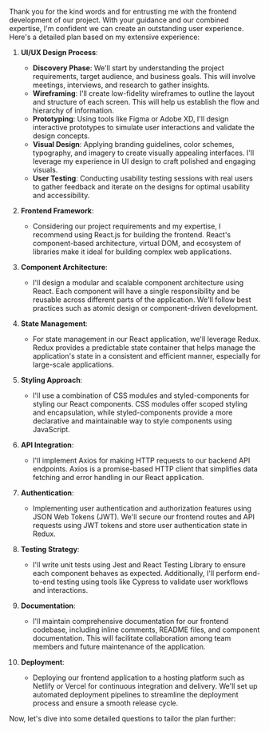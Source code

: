 Thank you for the kind words and for entrusting me with the frontend development of our project. With your guidance and our combined expertise, I'm confident we can create an outstanding user experience. Here's a detailed plan based on my extensive experience:

1. **UI/UX Design Process**:
   - **Discovery Phase**: We'll start by understanding the project requirements, target audience, and business goals. This will involve meetings, interviews, and research to gather insights.
   - **Wireframing**: I'll create low-fidelity wireframes to outline the layout and structure of each screen. This will help us establish the flow and hierarchy of information.
   - **Prototyping**: Using tools like Figma or Adobe XD, I'll design interactive prototypes to simulate user interactions and validate the design concepts.
   - **Visual Design**: Applying branding guidelines, color schemes, typography, and imagery to create visually appealing interfaces. I'll leverage my experience in UI design to craft polished and engaging visuals.
   - **User Testing**: Conducting usability testing sessions with real users to gather feedback and iterate on the designs for optimal usability and accessibility.

2. **Frontend Framework**:
   - Considering our project requirements and my expertise, I recommend using React.js for building the frontend. React's component-based architecture, virtual DOM, and ecosystem of libraries make it ideal for building complex web applications.

3. **Component Architecture**:
   - I'll design a modular and scalable component architecture using React. Each component will have a single responsibility and be reusable across different parts of the application. We'll follow best practices such as atomic design or component-driven development.

4. **State Management**:
   - For state management in our React application, we'll leverage Redux. Redux provides a predictable state container that helps manage the application's state in a consistent and efficient manner, especially for large-scale applications.

5. **Styling Approach**:
   - I'll use a combination of CSS modules and styled-components for styling our React components. CSS modules offer scoped styling and encapsulation, while styled-components provide a more declarative and maintainable way to style components using JavaScript.

6. **API Integration**:
   - I'll implement Axios for making HTTP requests to our backend API endpoints. Axios is a promise-based HTTP client that simplifies data fetching and error handling in our React application.

7. **Authentication**:
   - Implementing user authentication and authorization features using JSON Web Tokens (JWT). We'll secure our frontend routes and API requests using JWT tokens and store user authentication state in Redux.

8. **Testing Strategy**:
   - I'll write unit tests using Jest and React Testing Library to ensure each component behaves as expected. Additionally, I'll perform end-to-end testing using tools like Cypress to validate user workflows and interactions.

9. **Documentation**:
   - I'll maintain comprehensive documentation for our frontend codebase, including inline comments, README files, and component documentation. This will facilitate collaboration among team members and future maintenance of the application.

10. **Deployment**:
    - Deploying our frontend application to a hosting platform such as Netlify or Vercel for continuous integration and delivery. We'll set up automated deployment pipelines to streamline the deployment process and ensure a smooth release cycle.

Now, let's dive into some detailed questions to tailor the plan further:

